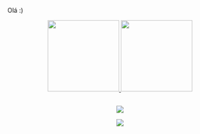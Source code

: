 Olá :)

<div align="center">
  <a href="https://github.com/GabrielRitter1409">
  <img height="160em" src="https://github-readme-stats.vercel.app/api?username=GabrielRitter1409&show_icons=true&theme=dark&include_all_commits=true&count_private=true"/>
  <img height="160em" src="https://github-readme-stats.vercel.app/api/top-langs/?username=GabrielRitter1409&layout=compact&langs_count=7&theme=dark"/>

  
  ##
    
 <div> 
 
  <a href="https://instagram.com/suncezinho" target="_blank"><img src="https://img.shields.io/badge/-Instagram-%23E4405F?style=for-the-badge&logo=instagram&logoColor=white" target="_blank"></a>
 
  <a href = "mailto:rittergabriel1409@gmail.com"><img src="https://img.shields.io/badge/-Gmail-%23333?style=for-the-badge&logo=gmail&logoColor=white" target="_blank"></a>
  
 
 
</div>
